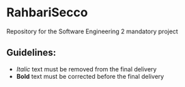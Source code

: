 # RahbariSecco
Repository for the Software Engineering 2 mandatory project

## Guidelines:
- _Italic_ text must be removed from the final delivery
- **Bold** text must be corrected before the final delivery
